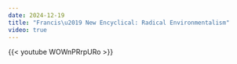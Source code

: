 ```yaml
---
date: 2024-12-19
title: "Francis\u2019 New Encyclical: Radical Environmentalism"
video: true
---
```



{{< youtube WOWnPRrpURo >}}

